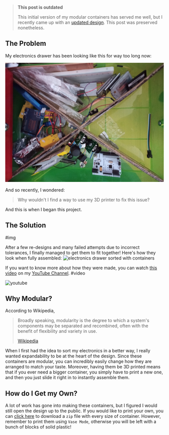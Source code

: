 > **This post is outdated**
>
> This initial version of my modular containers has served me well, but I recently came up with an [updated design](../Modular-Containers-2-0). This post was preserved nonetheless.

## The Problem

My electronics drawer has been looking like this for way too long now:

![messy electronics drawer](IMG_20200304_075310_0.jpg)

And so recently, I wondered:

> Why wouldn't I find a way to use my 3D printer to fix this issue?

And this is when I began this project.

## The Solution

#img

After a few re-designs and many failed attempts due to incorrect tolerances, I finally managed to get them to fit together! Here's how they look when fully assembled:
![electronics drawer sorted with containers](FJIMG_20200420_145646.jpg)

If you want to know more about how they were made, you can watch [this video](https://www.youtube.com/watch?v=k7jLqC3cGUY) on my [YouTube Channel](https://www.youtube.com/channel/UCGj6pfxZ0XYJU29XNwXPPxg/featured).
#video

![youtube](k7jLqC3cGUY)

## Why Modular?

According to Wikipedia,

> Broadly speaking, modularity is the degree to which a system's components may be separated and recombined, often with the benefit of flexibility and variety in use.
>
> [Wikipedia](https://en.wikipedia.org/wiki/Modularity)

When I first had the idea to sort my electronics in a better way, I really wanted expandability to be at the heart of the design. Since these containers are modular, you can incredibly easily change how they are arranged to match your taste. Moreover, having them be 3D printed means that if you ever need a bigger container, you simply have to print a new one, and then you just slide it right in to instantly assemble them.

## How do I Get my Own?

A lot of work has gone into making these containers, but I figured I would still open the design up to the public. If you would like to print your own, you can [click here](./Modular%20Drawers%20STLs.zip) to download a `zip` file with every size of container. However, remember to print them using `Vase Mode`, otherwise you will be left with a bunch of blocks of solid plastic!
